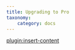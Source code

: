 ```yaml
---
title: Upgrading to Pro
taxonomy:
    category: docs
---
```


[plugin:insert-content](/_partials/elements/upgrading-to-pro?download)
